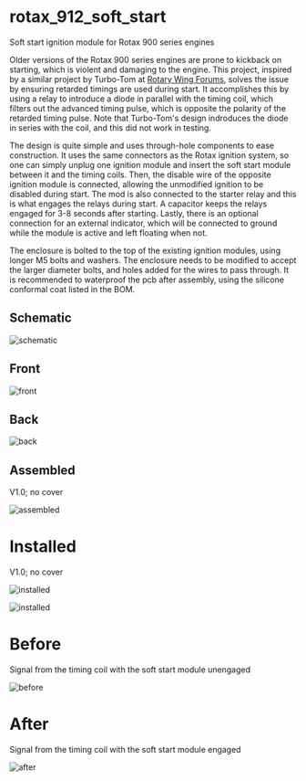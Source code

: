 # rotax_912_soft_start
Soft start ignition module for Rotax 900 series engines

Older versions of the Rotax 900 series engines are prone to kickback on starting, which is violent and damaging to the engine. This project, inspired by a similar project by Turbo-Tom at [Rotary Wing Forums](https://www.rotaryforum.com/threads/soft-start-unit-for-rotax-912uls.23381/), solves the issue by ensuring retarded timings are used during start. It accomplishes this by using a relay to introduce a diode in parallel with the timing coil, which filters out the advanced timing pulse, which is opposite the polarity of the retarded timing pulse. Note that Turbo-Tom's design indroduces the diode in series with the coil, and this did not work in testing.

The design is quite simple and uses through-hole components to ease construction. It uses the same connectors as the Rotax ignition system, so one can simply unplug one ignition module and insert the soft start module between it and the timing coils. Then, the disable wire of the opposite ignition module is connected, allowing the unmodified ignition to be disabled during start. The mod is also connected to the starter relay and this is what engages the relays during start. A capacitor keeps the relays engaged for 3-8 seconds after starting. Lastly, there is an optional connection for an external indicator, which will be connected to ground while the module is active and left floating when not.

The enclosure is bolted to the top of the existing ignition modules, using longer M5 bolts and washers. The enclosure needs to be modified to accept the larger diameter bolts, and holes added for the wires to pass through. It is recommended to waterproof the pcb after assembly, using the silicone conformal coat listed in the BOM.

## Schematic

![schematic](schematic.png)

## Front

![front](render_front.png)

## Back

![back](render_back.png)

## Assembled
V1.0; no cover

![assembled](complete.jpg)

# Installed
V1.0; no cover

![installed](installed1.jpg)

![installed](installed2.jpg)

# Before
Signal from the timing coil with the soft start module unengaged

![before](before.png)

# After
Signal from the timing coil with the soft start module engaged

![after](after.png)
